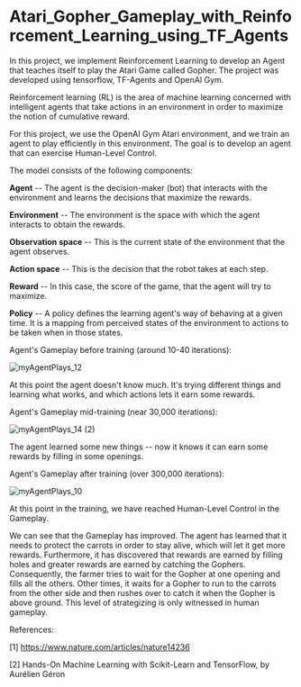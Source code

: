 # Atari_Gopher_Gameplay_with_Reinforcement_Learning_using_TF_Agents

In this project, we implement Reinforcement Learning to develop an Agent that teaches itself to play the Atari Game called Gopher. The project was developed using tensorflow, TF-Agents and OpenAI Gym.

Reinforcement learning (RL) is the area of machine learning concerned with intelligent agents that take actions in an environment in order to maximize the notion of cumulative reward.

For this project, we use the OpenAI Gym Atari environment, and we train an agent to play efficiently in this environment. The goal is to develop an agent that can exercise Human-Level Control.

The model consists of the following components:

**Agent** -- The agent is the decision-maker (bot) that interacts with the environment and learns the decisions that maximize the rewards.

**Environment** -- The environment is the space with which the agent interacts to obtain the rewards. 

**Observation space** -- This is the current state of the environment that the agent observes.

**Action space** -- This is the decision that the robot takes at each step.

**Reward** -- In this case, the score of the game, that the agent will try to maximize.

**Policy** -- A policy defines the learning agent's way of behaving at a given time. It is a mapping from perceived states of the environment to actions to be taken when in those states.

Agent's Gameplay before training (around 10-40 iterations):

![myAgentPlays_12](https://user-images.githubusercontent.com/61733487/208231015-f903159d-8aad-4fba-a4bf-f6006ea25c04.gif)

At this point the agent doesn't know much. It's trying different things and learning what works, and which actions lets it earn some rewards.

Agent's Gameplay mid-training (near 30,000 iterations):

![myAgentPlays_14 (2)](https://user-images.githubusercontent.com/61733487/208232117-5940b71a-59e6-4d17-9ba9-24d1f3875b23.gif)

The agent learned some new things -- now it knows it can earn some rewards by filling in some openings.

Agent's Gameplay after training (over 300,000 iterations):

![myAgentPlays_10](https://user-images.githubusercontent.com/61733487/208230897-9ff2efbd-7a7e-4844-aad4-29231ab353c4.gif)

At this point in the training, we have reached Human-Level Control in the Gameplay.

We can see that the Gameplay has improved. The agent has learned that it needs to protect the carrots in order to stay alive, which will let it get more rewards. Furthermore, it has discovered that rewards are earned by filling holes and greater rewards are earned by catching the Gophers. Consequently, the farmer tries to wait for the Gopher at one opening and fills all the others. Other times, it waits for a Gopher to run to the carrots from the other side and then rushes over to catch it when the Gopher is above ground. This level of strategizing is only witnessed in human gameplay.

References:

[1] https://www.nature.com/articles/nature14236

[2] Hands-On Machine Learning with Scikit-Learn and TensorFlow, by Aurélien Géron
